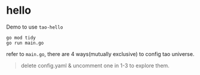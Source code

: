 # hello

Demo to use `tao-hello`

```
go mod tidy
go run main.go
```

refer to `main.go`, there are 4 ways(mutually exclusive) to config tao universe.

> delete config.yaml & uncomment one in 1-3 to explore them.
